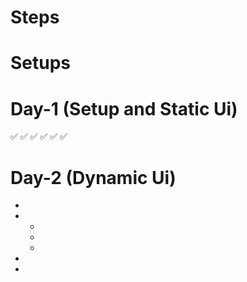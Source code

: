 # Steps

<!-- nodejs -->

# Setups

<!-- npx create-react-app imdb -->
<!-- cd imdb -->
<!-- npm start -->

# Day-1 (Setup and Static Ui)

<!-- Main Page -->
<!-- navbar --> ✅
<!-- banner --> ✅
<!-- Trending Movies --> ✅
<!-- Pagination UI --> ✅
<!-- Responsive --> ✅
<!-- Routing --> ✅

# Day-2 (Dynamic Ui)

- <!-- Pagination -->
- <!-- Tmdb -->
  - <!-- Api request axios  -->
  - <!-- loader -->
  - <!-- loader remove content show -->
- <!-- React component communication  -->
- <!-- Emoji  -->

<!-- Tmdb Api -->
<!-- Dynamic -->
<!-- pagination -->
<!-- searching,sorting,filtering -->
<!-- emojis, -->
<!-- favourites -->
<!-- Host -> netlify -->
